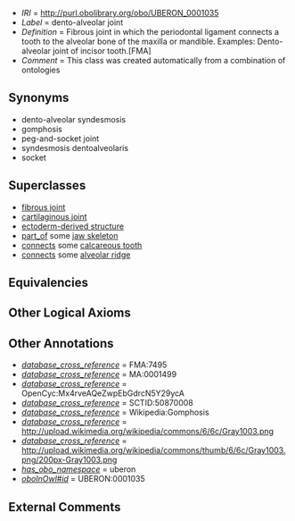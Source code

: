  * *IRI* = http://purl.obolibrary.org/obo/UBERON_0001035
 * *Label* = dento-alveolar joint
 * *Definition* = Fibrous joint in which the periodontal ligament connects a tooth to the alveolar bone of the maxilla or mandible. Examples: Dento-alveolar joint of incisor tooth.[FMA]
 * *Comment* = This class was created automatically from a combination of ontologies

## Synonyms

 * dento-alveolar syndesmosis
 * gomphosis
 * peg-and-socket joint
 * syndesmosis dentoalveolaris
 * socket

## Superclasses

 * [fibrous joint](../../UBERON/09/UBERON_0002209.md)
 * [cartilaginous joint](../../UBERON/13/UBERON_0002213.md)
 * [ectoderm-derived structure](../../UBERON/21/UBERON_0004121.md)
 * [part_of](../../BFO/50/BFO_0000050.md) some [jaw skeleton](../../UBERON/08/UBERON_0001708.md)
 * [connects](../../ts/core#connects.md) some [calcareous tooth](../../UBERON/91/UBERON_0001091.md)
 * [connects](../../ts/core#connects.md) some [alveolar ridge](../../UBERON/03/UBERON_0004103.md)

## Equivalencies


## Other Logical Axioms


## Other Annotations

 * *[database_cross_reference](../../ef/oboInOwl#hasDbXref.md)* = FMA:7495
 * *[database_cross_reference](../../ef/oboInOwl#hasDbXref.md)* = MA:0001499
 * *[database_cross_reference](../../ef/oboInOwl#hasDbXref.md)* = OpenCyc:Mx4rveAQeZwpEbGdrcN5Y29ycA
 * *[database_cross_reference](../../ef/oboInOwl#hasDbXref.md)* = SCTID:50870008
 * *[database_cross_reference](../../ef/oboInOwl#hasDbXref.md)* = Wikipedia:Gomphosis
 * *[database_cross_reference](../../ef/oboInOwl#hasDbXref.md)* = http://upload.wikimedia.org/wikipedia/commons/6/6c/Gray1003.png
 * *[database_cross_reference](../../ef/oboInOwl#hasDbXref.md)* = http://upload.wikimedia.org/wikipedia/commons/thumb/6/6c/Gray1003.png/200px-Gray1003.png
 * *[has_obo_namespace](../../ce/oboInOwl#hasOBONamespace.md)* = uberon
 * *[oboInOwl#id](../../id/oboInOwl#id.md)* = UBERON:0001035

## External Comments

